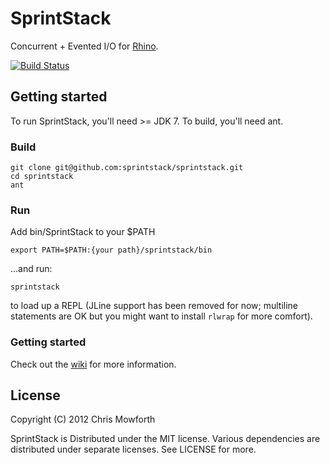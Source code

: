 # SprintStack

Concurrent + Evented I/O for [Rhino](http://www.mozilla.org/rhino/).

[![Build Status](https://travis-ci.org/sprintstack/sprintstack.png)](https://travis-ci.org/sprintstack/sprintstack)

## Getting started

To run SprintStack, you'll need >= JDK 7. To build, you'll need ant.

### Build

    git clone git@github.com:sprintstack/sprintstack.git
    cd sprintstack
    ant

### Run

Add bin/SprintStack to your $PATH

    export PATH=$PATH:{your path}/sprintstack/bin

...and run:

    sprintstack

to load up a REPL (JLine support has been removed for now; multiline statements are OK but you might want to install `rlwrap` for more comfort).

### Getting started

Check out the [wiki](https://github.com/sprintstack/sprintstack/wiki) for more information.

## License

Copyright (C) 2012 Chris Mowforth

SprintStack is Distributed under the MIT license. Various dependencies are distributed under separate licenses. See LICENSE for more.
